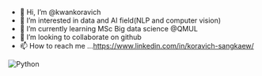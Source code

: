 - 👋 Hi, I’m @kwankoravich
- 👀 I’m interested in data and AI field(NLP and computer vision)
- 🌱 I’m currently learning MSc Big data science @QMUL
- 💞️ I’m looking to collaborate on github
- 📫 How to reach me ...https://www.linkedin.com/in/koravich-sangkaew/

<!---
kwankoravich/kwankoravich is a ✨ special ✨ repository because its `README.md` (this file) appears on your GitHub profile.
You can click the Preview link to take a look at your changes.
--->



![Python](https://img.shields.io/badge/<Python>-3776AB?style=for-the-badge&logo=Python&logoColor=white)
